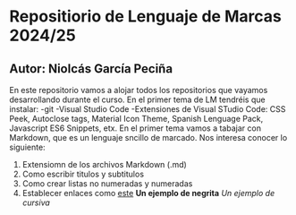 # Repositiorio de Lenguaje de Marcas 2024/25
## Autor: Niolcás García Peciña
En este repositorio vamos a alojar todos los repositorios que vayamos desarrollando durante el curso. En el primer tema de LM tendréis que instalar:
-git
-Visual Studio Code
-Extensiones de Visual STudio Code: CSS Peek, Autoclose tags, Material Icon Theme, Spanish Lenguage Pack, Javascript ES6 Snippets, etx.
En el primer tema vamos a tabajar con Markdown, que es un lenguaje sncillo de marcado. Nos interesa conocer lo siguiente: 
1. Extensiomn de los archivos Markdown (.md)
2. Como escribir titulos y subtitulos
3. Como crear listas no numeradas y numeradas
4. Establecer enlaces como [este](https://markdown.es/)
**Un ejemplo de negrita** *Un ejemplo de cursiva*